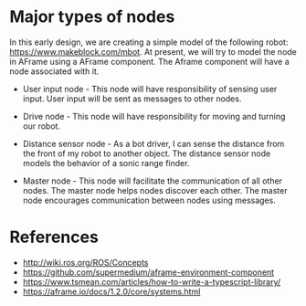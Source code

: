 
# Major types of nodes

In this early design, we are creating a simple model of the following robot: https://www.makeblock.com/mbot. At present, we will try to model the node in AFrame using a AFrame component.  The Aframe component will have a node associated with it.

- User input node - This node will have responsibility of sensing user input.  User input will be sent as messages to other nodes.  

- Drive node - This node will have responsibility for moving and turning our robot. 

- Distance sensor node - As a bot driver, I can sense the distance from the front of my robot to another object.   The distance sensor node models the behavior of a sonic range finder. 

- Master node - This node will facilitate the communication of all other nodes.  The master node helps nodes discover each other.  The master node encourages communication between nodes using messages. 

# References
- http://wiki.ros.org/ROS/Concepts
- https://github.com/supermedium/aframe-environment-component
- https://www.tsmean.com/articles/how-to-write-a-typescript-library/
- https://aframe.io/docs/1.2.0/core/systems.html